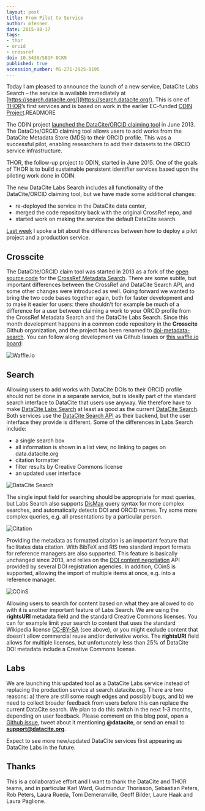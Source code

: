 ```yaml
---
layout: post
title: From Pilot to Service
author: mfenner
date: 2015-08-17
tags:
- thor
- orcid
- crossref
doi: 10.5438/S8GF-0CK9
published: true
accession_number: MS-271-2925-0195
---
```

Today I am pleased to announce the launch of a new service, DataCite Labs Search – the service is available immediately at [https://search.datacite.org/](https://search.datacite.org/). This is one of [THOR](http://project-thor.eu/)’s first services and is based on work in the earlier EC-funded [ODIN Project](http://odin-project.eu/).READMORE

The ODIN project [launched the DataCite/ORCID claiming tool](http://odin-project.eu/2013/05/13/new-orcid-integrated-data-citation-tool/) in June 2013. The DataCite/ORCID claiming tool allows users to add works from the DataCite Metadata Store (MDS) to their ORCID profile. This was a successful pilot, enabling researchers to add their datasets to the ORCID service infrastructure.

THOR, the follow-up project to ODIN, started in June 2015. One of the goals of THOR is to build sustainable persistent identifier services based upon the piloting work done in ODIN.

The new DataCite Labs Search includes all functionality of the DataCite/ORCID claiming tool, but we have made some additional changes:

* re-deployed the service in the DataCite data center,
* merged the code repository back with the original CrossRef repo, and
* started work on making the service the default DataCite search.

[Last week](http://blog.datacite.org/overcoming-development-pain/) I spoke a bit about the differences between how to deploy a pilot project and a production service.

## Crosscite

The DataCite/ORCID claim tool was started in 2013 as a fork of the [open source code](https://github.com/CrossRef/cr-search) for the [CrossRef Metadata Search](http://search.crossref.org/). There are some subtle, but important differences between the CrossRef and DataCite Search API, and some other changes were introduced as well. Going forward we wanted to bring the two code bases together again, both for faster development and to make it easier for users: there shouldn't for example be much of a difference for a user between claiming a work to your ORCID profile from the CrossRef Metadata Search and the DataCite Labs Search. Since this month development happens in a common code repository in the **Crosscite** Github organization, and the project has been renamed to [doi-metadata-search](https://github.com/crosscite/doi-metadata-search). You can follow along development via Github Issues or [this waffle.io board](https://waffle.io/crosscite/doi-metadata-search):

![Waffle.io](/images/2015/08/Bildschirmfoto-2015-08-17-um-15-27-14.png)

## Search

Allowing users to add works with DataCite DOIs to their ORCID profile should not be done in a separate service, but is ideally part of the standard search interface to DataCite that users use anyway. We therefore have to make [DataCite Labs Search](https://search.datacite.org) at least as good as the current [DataCite Search](http://search.datacite.org/ui). Both services use the [DataCite Search API](http://search.datacite.org/api) as their backend, but the user interface they provide is different. Some of the differences in Labs Search include:

* a single search box
* all information is shown in a list view, no linking to pages on data.datacite.org
* citation formatter
* filter results by Creative Commons license
* an updated user interface

![DataCite Search](/images/2015/08/Bildschirmfoto-2015-08-17-um-14-05-16.png)

The single input field for searching should be appropriate for most queries, but Labs Search also supports [DisMax](https://cwiki.apache.org/confluence/display/solr/The+DisMax+Query+Parser) query syntax for more complex searches, and automatically detects DOI and ORCID names. Try some more complex queries, e.g. all presentations by a particular person.

![Citation](/images/2015/08/Bildschirmfoto-2015-08-17-um-14-13-09.png)

Providing the metadata as formatted citation is an important feature that facilitates data citation. With BibTeX and RIS two standard import formats for reference managers are also supported. This feature is basically unchanged since 2013, and relies on the [DOI content negotiation](http://crosscite.org/cn/) API provided by several DOI registration agencies. In addition, COinS is supported, allowing the import of multiple items at once, e.g. into a reference manager.

![COinS](/images/2015/08/Bildschirmfoto-2015-08-17-um-14-22-48.png)

Allowing users to search for content based on what they are allowed to do with it is another important feature of Labs Search. We are using the **rightsURI** metadata field and the standard Creative Commons licenses. You can for example limit your search to content that uses the standard Wikipedia license [CC-BY-SA](https://en.wikipedia.org/wiki/Wikipedia:CC_BY-SA_Compliance) (see above), or you might exclude content that doesn't allow commercial reuse and/or derivative works. The **rightsURI** field allows for multiple licenses, but unfortunately less than 25% of DataCite DOI metadata include a Creative Commons license.

## Labs

We are launching this updated tool as a DataCite Labs service instead of replacing the production service at search.datacite.org. There are two reasons: a) there are still some rough edges and possibly bugs, and b) we need to collect broader feedback from users before this can replace the current DataCite search. We plan to do this switch in the next 1-3 months, depending on user feedback. Please comment on this blog post, open a [Github issue](https://github.com/crosscite/doi-metadata-search/issues), tweet about it mentioning **@datacite**, or send an email to **support@datacite.org**.

Expect to see more new/updated DataCite services first appearing as DataCite Labs in the future.

## Thanks

This is a collaborative effort and I want to thank the DataCite and THOR teams, and in particular  Karl Ward, Gudmundur Thorisson, Sebastian Peters, Rob Peters, Laura Rueda, Tom Demeranville, Geoff Bilder, Laure Haak and Laura Paglione.
